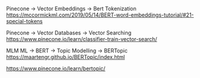 Pinecone -> Vector Embeddings -> Bert Tokenization
https://mccormickml.com/2019/05/14/BERT-word-embeddings-tutorial/#21-special-tokens

Pinecone -> Vector Databases -> Vector Searching
https://www.pinecone.io/learn/classifier-train-vector-search/

MLM ML -> BERT -> Topic Modelling -> BERTopic
https://maartengr.github.io/BERTopic/index.html

https://www.pinecone.io/learn/bertopic/